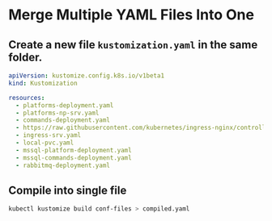 # Merge Multiple YAML Files Into One


## Create a new file `kustomization.yaml` in the same folder.

```yaml
apiVersion: kustomize.config.k8s.io/v1beta1
kind: Kustomization

resources:
  - platforms-deployment.yaml
  - platforms-np-srv.yaml
  - commands-deployment.yaml
  - https://raw.githubusercontent.com/kubernetes/ingress-nginx/controller-v1.2.0/deploy/static/provider/cloud/deploy.yaml
  - ingress-srv.yaml
  - local-pvc.yaml
  - mssql-platform-deployment.yaml
  - mssql-commands-deployment.yaml
  - rabbitmq-deployment.yaml
```

## Compile into single file

```bash
kubectl kustomize build conf-files > compiled.yaml
```
